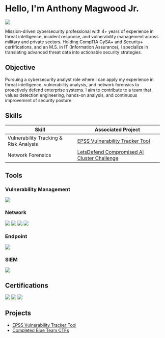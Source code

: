 # Hello, I'm Anthony Magwood Jr.
<a href="https://www.linkedin.com/in/amagwoodjr/"><img src="https://img.shields.io/badge/-LinkedIn-0072b1?&style=for-the-badge&logo=linkedin&logoColor=white" /></a>

Mission-driven cybersecurity professional with 4+ years of experience in threat intelligence, incident response, and vulnerability management across military and private sectors. Holding CompTIA CySA+ and Security+ certifications, and an M.S. in IT (Information Assurance), I specialize in translating advanced threat data into actionable security strategies.

## Objective

Pursuing a cybersecurity analyst role where I can apply my experience in threat intelligence, vulnerability analysis, and network forensics to proactively defend enterprise systems. I aim to contribute to a team that values detection engineering, hands-on analysis, and continuous improvement of security posture.

## Skills


| Skill                                         | Associated Project         |
|-----------------------------------------------|----------------------------|
| Vulnerability Tracking & Risk Analysis | <a href="https://github.com/AnthonyM-Jr/EPSS-Vulnerability-Tracker">EPSS Vulnerability Tracker Tool</a>|
| Network Forensics | <a href="https://github.com/AnthonyM-Jr/CTF-Challenges/blob/main/LetsDefend/compromised_ai_cluster_walkthrough_github.md"> LetsDefend Compromised AI Cluster Challenge</a>|

## Tools

### Vulnerability Management
<div>
    <img src="https://img.shields.io/badge/-Tenable-1034A6?&style=for-the-badge&logo=tenable&logoColor=white">
</div>
    
### Network
<div>
    <img src="https://img.shields.io/badge/-CyberChef-228B22?&style=for-the-badge&logo=codechef&logoColor=white" />
    <img src="https://img.shields.io/badge/-Wireshark-1679A7?&style=for-the-badge&logo=Wireshark&logoColor=white" />
    <img src="https://img.shields.io/badge/-Suricata-EF3B2D?&style=for-the-badge&logo=Suricata&logoColor=white" />
    <img src="https://img.shields.io/badge/-Zeek-777BB4?&style=for-the-badge&logo=Zeek&logoColor=white" />
</div>

### Endpoint
<div>
    <img src="https://img.shields.io/badge/-Trellix-00B8A9?&style=for-the-badge&logo=trellix&logoColor=white"
</div>

### SIEM
<div>
    <img src="https://img.shields.io/badge/-Security_Onion-808080?&style=for-the-badge&logo=SecurityOnion&logoColor=white" />
</div>

## Certifications
<div>
<img src="https://img.shields.io/badge/-CySA%2B-FF0000?&style=for-the-badge&logo=CompTIA&logoColor=white" />
<img src="https://img.shields.io/badge/-Security%2B-FFA500?&style=for-the-badge&logo=CompTIA&logoColor=white" />
  <img src="https://img.shields.io/badge/-ACAS_Supervisor_and_Operator-FF5722?&style=for-the-badge&logo=appveyor&logoColor=white" />
</div>

## Projects
- <a href="https://github.com/AnthonyM-Jr/EPSS-Vulnerability-Tracker">EPSS Vulnerability Tracker Tool</a>
- <a href="https://github.com/AnthonyM-Jr/CTF-Challenges">Completed Blue Team CTFs</a>
